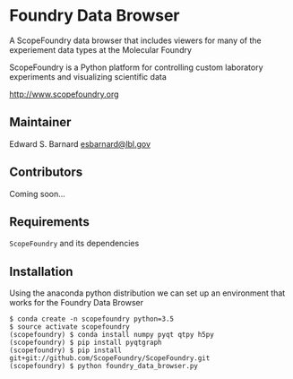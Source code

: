 Foundry Data Browser
====================


A ScopeFoundry data browser that includes viewers for many of the experiement
data types at the Molecular Foundry

ScopeFoundry is a Python platform for controlling custom laboratory 
experiments and visualizing scientific data

<http://www.scopefoundry.org>

Maintainer
----------

Edward S. Barnard <esbarnard@lbl.gov>

Contributors
------------

Coming soon...


Requirements
------------

`ScopeFoundry` and its dependencies
	
  
Installation
------------

Using the anaconda python distribution we can set up an environment that works for the
Foundry Data Browser

```
$ conda create -n scopefoundry python=3.5
$ source activate scopefoundry
(scopefoundry) $ conda install numpy pyqt qtpy h5py
(scopefoundry) $ pip install pyqtgraph
(scopefoundry) $ pip install git+git://github.com/ScopeFoundry/ScopeFoundry.git
(scopefoundry) $ python foundry_data_browser.py
```